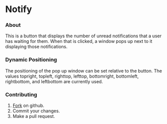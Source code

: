 Notify
====================

### About

This is a button that displays the number of unread notifications that a user has waiting for them.  When that is clicked, a window pops up next to it displaying those notifications.

### Dynamic Positioning

The positioning of the pop up window can be set relative to the button.  The values topright, topleft, righttop, lefttop, bottomright, bottomleft, rightbottom, and leftbottom are currently used.

### Contributing

1. [Fork](https://github.com/Socrenchus/notify/fork_select) on github.
2. Commit your changes.
3. Make a pull request.

